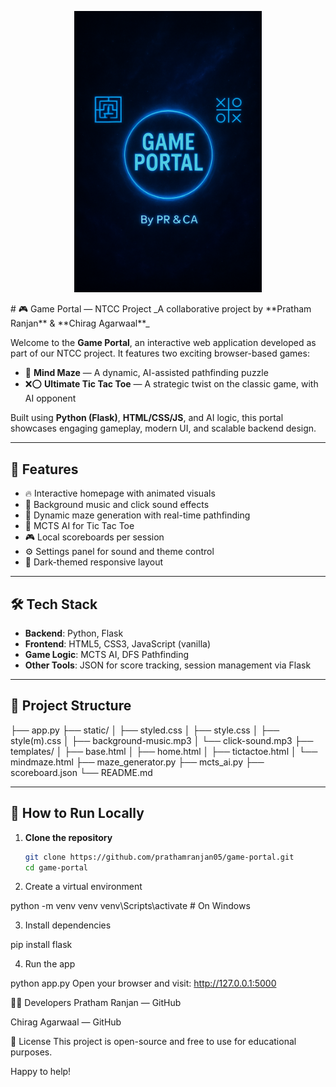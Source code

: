 <p align="center">
  <img src="static/images/portal-thumbnail.jpg" alt="Game Portal Logo" width="300">
</p>
# 🎮 Game Portal — NTCC Project  
_A collaborative project by **Pratham Ranjan** & **Chirag Agarwaal**_

Welcome to the **Game Portal**, an interactive web application developed as part of our NTCC project. It features two exciting browser-based games:

- 🧠 **Mind Maze** — A dynamic, AI-assisted pathfinding puzzle  
- ❌⭕ **Ultimate Tic Tac Toe** — A strategic twist on the classic game, with AI opponent

Built using **Python (Flask)**, **HTML/CSS/JS**, and AI logic, this portal showcases engaging gameplay, modern UI, and scalable backend design.

---

## 🚀 Features

- 🔥 Interactive homepage with animated visuals  
- 🎵 Background music and click sound effects  
- 🧠 Dynamic maze generation with real-time pathfinding  
- 🤖 MCTS AI for Tic Tac Toe  
- 🎮 Local scoreboards per session  
- ⚙️ Settings panel for sound and theme control  
- 🌙 Dark-themed responsive layout  

---

## 🛠️ Tech Stack

- **Backend**: Python, Flask  
- **Frontend**: HTML5, CSS3, JavaScript (vanilla)  
- **Game Logic**: MCTS AI, DFS Pathfinding  
- **Other Tools**: JSON for score tracking, session management via Flask  

---

## 📂 Project Structure



├── app.py
├── static/
│ ├── styled.css
│ ├── style.css
│ ├── style(m).css
│ ├── background-music.mp3
│ └── click-sound.mp3
├── templates/
│ ├── base.html
│ ├── home.html
│ ├── tictactoe.html
│ └── mindmaze.html
├── maze_generator.py
├── mcts_ai.py
├── scoreboard.json
└── README.md


---

## 🧪 How to Run Locally

1. **Clone the repository**
   ```bash
   git clone https://github.com/prathamranjan05/game-portal.git
   cd game-portal

2. Create a virtual environment


python -m venv venv
venv\Scripts\activate  # On Windows

3. Install dependencies

pip install flask

4. Run the app

python app.py
Open your browser and visit: http://127.0.0.1:5000

👨‍💻 Developers
Pratham Ranjan — GitHub

Chirag Agarwaal — GitHub

📜 License
This project is open-source and free to use for educational purposes.

Happy to help!